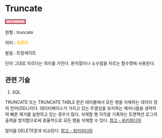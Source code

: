 <d-title>

# Truncate

</d-title>

<d-label>

<d-inner>

![Database](../../2TAT1C/Label_Database.png)

</d-inner>

</d-label>

<d-origin>

원형 : truncate

</d-origin>

<d-mean>

의미 : <span style="color:#FFBF00; font-weight:bold;">자르다</span>

</d-mean>

<d-pronunciation>

발음 : 트렁케이트

</d-pronunciation>

<d-content>

단어 그대로 자르다는 의미를 가진다. 문자열이나 소수점을 자르는 함수명에 사용된다.

</d-content>

<d-relation>

## 관련 기술

<d-inner>

1. SQL

</d-inner>

TRUNCATE 또는 TRUNCATE TABLE 문은 테이블에서 모든 행을 삭제하는 데이터 정의 언어(DDL)이다. 데이터베이스가 가지고 있는 무결성을 유지하는 메커니즘을 생략하여 빠른 제거를 실현하고 있는 경우가 많다. 삭제할 행 각각을 기록하는 트랜잭션 로그의 출력을 방지함으로써 효율적으로 모든 행을 삭제할 수 있다.
[참고 - 위키피디아](<https://ko.wikipedia.org/wiki/TRUNCATE_(SQL)>)

많이들 DELETE문과 비교된다. [참고 - 위키피디아](https://pointnet.tistory.com/334)

</d-relation>
